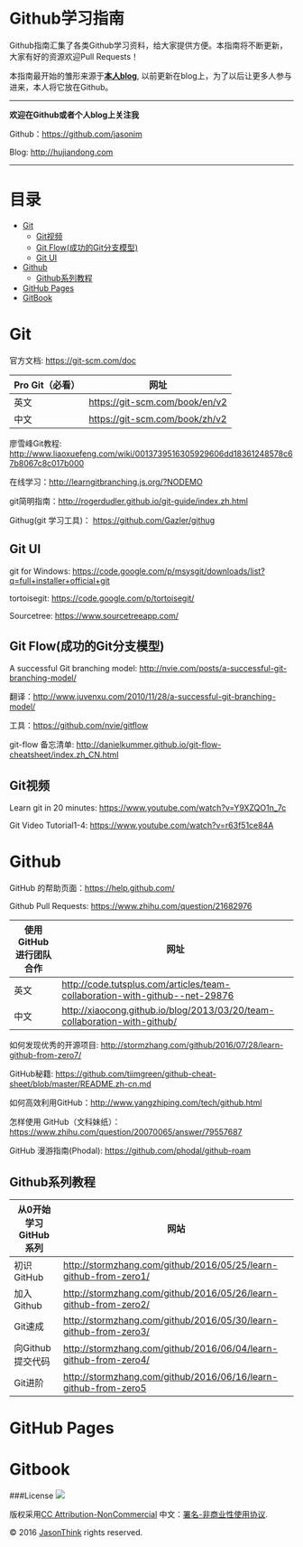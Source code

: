 # Github学习指南
Github指南汇集了各类Github学习资料，给大家提供方便。本指南将不断更新，大家有好的资源欢迎Pull Requests！

本指南最开始的雏形来源于[**本人blog**](http://hujiandong.com), 以前更新在blog上，为了以后让更多人参与进来，本人将它放在Github。

------
**欢迎在Github或者个人blog上关注我**

Github：<https://github.com/jasonim>

Blog: <http://hujiandong.com>

------
# 目录
- [Git](#git)
  - [Git视频](#git视频)
  - [Git Flow(成功的Git分支模型)](#git-flow成功的git分支模型)
  - [Git UI](#git-ui)
- [Github](#github)
  - [Github系列教程](#github系列教程)
 - [GitHub Pages](#github-pages)
 - [GitBook](#gitbook)

# Git
官方文档: <https://git-scm.com/doc>

|Pro Git（必看）|网址|
|-----|------|
|英文|https://git-scm.com/book/en/v2|
|中文|https://git-scm.com/book/zh/v2|

廖雪峰Git教程: <http://www.liaoxuefeng.com/wiki/0013739516305929606dd18361248578c67b8067c8c017b000>

在线学习：http://learngitbranching.js.org/?NODEMO

git简明指南：http://rogerdudler.github.io/git-guide/index.zh.html

Githug(git 学习工具)： https://github.com/Gazler/githug
## Git UI
git for Windows: https://code.google.com/p/msysgit/downloads/list?q=full+installer+official+git

tortoisegit: https://code.google.com/p/tortoisegit/

Sourcetree: https://www.sourcetreeapp.com/

## Git Flow(成功的Git分支模型)
A successful Git branching model: http://nvie.com/posts/a-successful-git-branching-model/

翻译：http://www.juvenxu.com/2010/11/28/a-successful-git-branching-model/

工具：https://github.com/nvie/gitflow

git-flow 备忘清单: http://danielkummer.github.io/git-flow-cheatsheet/index.zh_CN.html

## Git视频
Learn git in 20 minutes: <https://www.youtube.com/watch?v=Y9XZQO1n_7c>

Git Video Tutorial1-4: <https://www.youtube.com/watch?v=r63f51ce84A>

# Github
GitHub 的帮助页面：https://help.github.com/

Github Pull Requests: <https://www.zhihu.com/question/21682976>

|使用GitHub进行团队合作|网址|
|------|-----|
|英文| <http://code.tutsplus.com/articles/team-collaboration-with-github--net-29876>|
|中文| <http://xiaocong.github.io/blog/2013/03/20/team-collaboration-with-github/>|

如何发现优秀的开源项目: <http://stormzhang.com/github/2016/07/28/learn-github-from-zero7/>

GitHub秘籍: <https://github.com/tiimgreen/github-cheat-sheet/blob/master/README.zh-cn.md>

如何高效利用GitHub：http://www.yangzhiping.com/tech/github.html

怎样使用 GitHub（文科妹纸）：https://www.zhihu.com/question/20070065/answer/79557687

GitHub 漫游指南(Phodal): https://github.com/phodal/github-roam

## Github系列教程
|从0开始学习 GitHub 系列|网站|
|----|---|
|初识 GitHub|<http://stormzhang.com/github/2016/05/25/learn-github-from-zero1/>|
|加入Github|<http://stormzhang.com/github/2016/05/26/learn-github-from-zero2/>|
|Git速成|<http://stormzhang.com/github/2016/05/30/learn-github-from-zero3/>|
|向Github提交代码|<http://stormzhang.com/github/2016/06/04/learn-github-from-zero4/>|
|Git进阶|<http://stormzhang.com/github/2016/06/16/learn-github-from-zero5>|

# GitHub Pages

# Gitbook

###License
![](https://i.creativecommons.org/l/by-nc/4.0/88x31.png)

版权采用[CC Attribution-NonCommercial](http://creativecommons.org/licenses/by-nc/4.0/) 
中文：[署名-非商业性使用协议](http://creativecommons.org/licenses/by-nc/3.0/cn/).

© 2016 [JasonThink](http://hujiandong.com) rights reserved.

